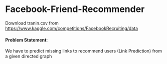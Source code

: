 # Facebook-Friend-Recommender

Download tranin.csv from https://www.kaggle.com/competitions/FacebookRecruiting/data


#### Problem Statement:
We have to predict missing links to recommend users (Link Prediction) from a given directed graph
